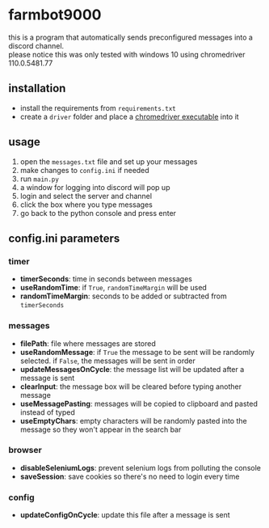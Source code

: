 # farmbot9000

this is a program that automatically sends preconfigured messages into a discord channel.  
please notice this was only tested with windows 10 using chromedriver 110.0.5481.77

## installation

- install the requirements from `requirements.txt`
- create a `driver` folder and place a [chromedriver executable](https://chromedriver.chromium.org/) into it

## usage

1. open the `messages.txt` file and set up your messages
2. make changes to `config.ini` if needed
3. run `main.py`
4. a window for logging into discord will pop up
5. login and select the server and channel
6. click the box where you type messages
7. go back to the python console and press enter

## config.ini parameters

### timer

- **timerSeconds**: time in seconds between messages
- **useRandomTime**: if `True`, `randomTimeMargin` will be used
- **randomTimeMargin**: seconds to be added or subtracted from `timerSeconds`

### messages

- **filePath**: file where messages are stored
- **useRandomMessage**: if `True` the message to be sent will be randomly selected. if `False`, the messages will be sent in order
- **updateMessagesOnCycle**: the message list will be updated after a message is sent
- **clearInput**: the message box will be cleared before typing another message
- **useMessagePasting**: messages will be copied to clipboard and pasted instead of typed
- **useEmptyChars**: empty characters will be randomly pasted into the message so they won't appear in the search bar

### browser

- **disableSeleniumLogs**: prevent selenium logs from polluting the console
- **saveSession**: save cookies so there's no need to login every time

### config

- **updateConfigOnCycle**: update this file after a message is sent

